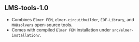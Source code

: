 ## LMS-tools-1.0 ##
* Combines `Elmer FEM`, `elmer-circuitbuilder`, `EOF-Library`, and `MHDsolvers` open-source tools.
* Comes with compiled `Elmer FEM` installation under `src/elmer-installation/`.

